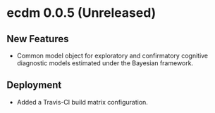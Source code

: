 # ecdm 0.0.5 (Unreleased)

## New Features

- Common model object for exploratory and confirmatory cognitive diagnostic models
  estimated under the Bayesian framework.

## Deployment

- Added a Travis-CI build matrix configuration.

